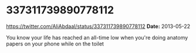 # 337311739890778112
https://twitter.com/AliAbdaal/status/337311739890778112
**Date:** 2013-05-22

You know your life has reached an all-time low when you're doing anatomy papers on your phone while on the toilet
